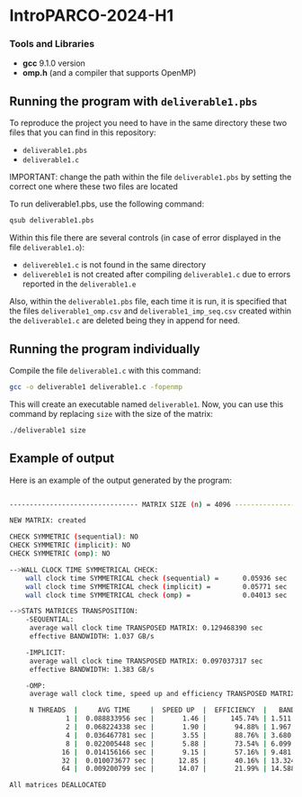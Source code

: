 # IntroPARCO-2024-H1

### Tools and Libraries
- **gcc** 9.1.0 version
- **omp.h** (and a compiler that supports OpenMP)

## Running the program with ```deliverable1.pbs```
To reproduce the project you need to have in the same directory these two files that you can find in this repository:
- `deliverable1.pbs`
- `deliverable1.c`
  
IMPORTANT: change the path within the file ```deliverable1.pbs``` by setting the correct one where these two files are located

To run deliverable1.pbs, use the following command:
```bash
qsub deliverable1.pbs
```
Within this file there are several controls (in case of error displayed in the file ```deliverable1.o```):
- ```delivereble1.c``` is not found in the same directory
- ```delivereble1``` is not created after compiling ```deliverable1.c``` due to errors reported in the ```deliverable1.e```

Also, within the ```deliverable1.pbs``` file, each time it is run, it is specified that the files ```deliverable1_omp.csv``` and ```deliverable1_imp_seq.csv``` created within the ```deliverable1.c``` are deleted being they in append for need.

## Running the program individually
Compile the file ```deliverable1.c``` with this command:

```bash
gcc -o deliverable1 deliverable1.c -fopenmp
```

This will create an executable named ```deliverable1```.
Now, you can use this command by replacing ```size``` with the size of the matrix:

```bash
./deliverable1 size
```

## Example of output 
Here is an example of the output generated by the program:
```bash

-------------------------------- MATRIX SIZE (n) = 4096 --------------------------------

NEW MATRIX: created

CHECK SYMMETRIC (sequential): NO
CHECK SYMMETRIC (implicit): NO
CHECK SYMMETRIC (omp): NO

-->WALL CLOCK TIME SYMMETRICAL CHECK:
	wall clock time SYMMETRICAL check (sequential) =      0.05936 sec
	wall clock time SYMMETRICAL check (implicit) =        0.05771 sec
	wall clock time SYMMETRICAL check (omp) =             0.04013 sec

-->STATS MATRICES TRANSPOSITION:
	-SEQUENTIAL:
	 average wall clock time TRANSPOSED MATRIX: 0.129468390 sec
	 effective BANDWIDTH: 1.037 GB/s

	-IMPLICIT:
	 average wall clock time TRANSPOSED MATRIX: 0.097037317 sec
	 effective BANDWIDTH: 1.383 GB/s

	-OMP:
	 average wall clock time, speed up and efficiency TRANSPOSED MATRIX per threads:

	 N THREADS  |     AVG TIME     |  SPEED UP  |  EFFICIENCY  |   BANDWIDTH
	          1 |  0.088833956 sec |       1.46 |      145.74% | 1.511
	          2 |  0.068224338 sec |       1.90 |       94.88% | 1.967
	          4 |  0.036467781 sec |       3.55 |       88.76% | 3.680
	          8 |  0.022005448 sec |       5.88 |       73.54% | 6.099
	         16 |  0.014156166 sec |       9.15 |       57.16% | 9.481
	         32 |  0.010073677 sec |      12.85 |       40.16% | 13.324
	         64 |  0.009200799 sec |      14.07 |       21.99% | 14.588

All matrices DEALLOCATED

```
